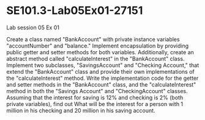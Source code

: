 # SE101.3-Lab05Ex01-27151
Lab session 05 Ex 01

Create a class named "BankAccount" with private instance variables "accountNumber" and "balance." Implement encapsulation by providing public getter and setter methods for both variables. Additionally, create an abstract method called "calculateInterest" in the "BankAccount" class. Implement two subclasses, "SavingsAccount" and "Checking Account," that extend the "BankAccount" class and provide their own implementations of the "calculateInterest" method. Write the implementation code for the getter and setter methods in the "BankAccount" class, and the "calculateInterest" method in both the "Savings Account" and "CheckingAccount" classes. Assuming that the interest for saving is 12% and checking is 2% (both private variables), find out What will be the interest for a person with 1 million in his checking and 20 million in his saving account.
